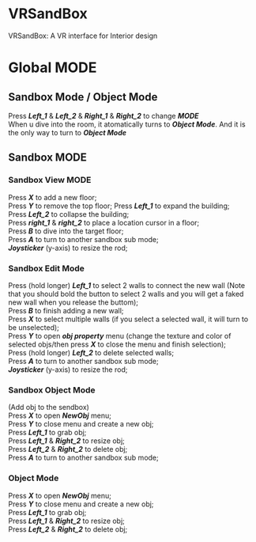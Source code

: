 # VRSandBox
VRSandBox: A VR interface for Interior design

# Global MODE  
## Sandbox Mode / Object Mode  
Press ***Left_1*** & ***Left_2*** & ***Right_1*** & ***Right_2*** to change ***MODE***  
When u dive into the room, it atomatically turns to ***Object Mode***. And it is the only way to turn to ***Object Mode***  

## Sandbox MODE
### Sandbox View MODE
Press ***X*** to add a new floor;  
Press ***Y*** to remove the top floor; 
Press ***Left_1*** to expand the building;  
Press ***Left_2*** to collapse the building;  
Press ***right_1*** & ***right_2*** to place a location cursor in a floor;  
Press ***B*** to dive into the target floor;  
Press ***A*** to turn to another sandbox sub mode;  
***Joysticker*** (y-axis) to resize the rod;  

### Sandbox Edit Mode
Press (hold longer) ***Left_1*** to select 2 walls to connect the new wall (Note that you should bold the button to select 2 walls and you will get a faked new wall when you release the buttom);  
Press ***B*** to finish adding a new wall;  
Press ***X*** to select multiple walls (if you select a selected wall, it will turn to be unselected);  
Press ***Y*** to open ***obj property*** menu (change the texture and color of selected objs/then press ***X*** to close the menu and finish selection);  
Press (hold longer) ***Left_2*** to delete selected walls;  
Press ***A*** to turn to another sandbox sub mode;  
***Joysticker*** (y-axis) to resize the rod;  

### Sandbox Object Mode
(Add obj to the sendbox)  
Press ***X*** to open ***NewObj*** menu;  
Press ***Y*** to close menu and create a new obj;  
Press ***Left_1*** to grab obj;  
Press ***Left_1*** & ***Right_2*** to resize obj;  
Press ***Left_2*** & ***Right_2*** to delete obj;  
Press ***A*** to turn to another sandbox sub mode;  

### Object Mode
Press ***X*** to open ***NewObj*** menu;  
Press ***Y*** to close menu and create a new obj;  
Press ***Left_1*** to grab obj;  
Press ***Left_1*** & ***Right_2*** to resize obj;  
Press ***Left_2*** & ***Right_2*** to delete obj;  
